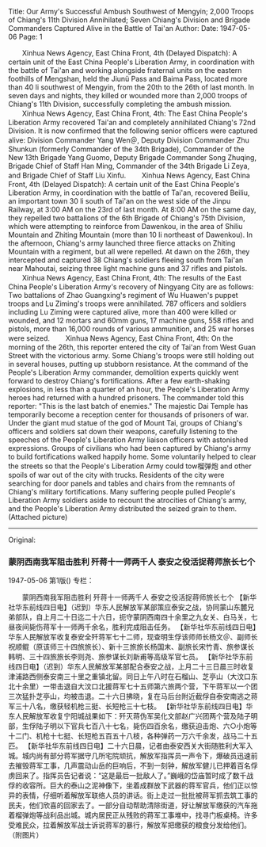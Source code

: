 Title: Our Army's Successful Ambush Southwest of Mengyin; 2,000 Troops of Chiang's 11th Division Annihilated; Seven Chiang's Division and Brigade Commanders Captured Alive in the Battle of Tai'an
Author:
Date: 1947-05-06
Page: 1

　　Xinhua News Agency, East China Front, 4th (Delayed Dispatch): A certain unit of the East China People's Liberation Army, in coordination with the battle of Tai'an and working alongside fraternal units on the eastern foothills of Mengshan, held the Jiunü Pass and Baima Pass, located more than 40 li southwest of Mengyin, from the 20th to the 26th of last month. In seven days and nights, they killed or wounded more than 2,000 troops of Chiang's 11th Division, successfully completing the ambush mission.
　　Xinhua News Agency, East China Front, 4th: The East China People's Liberation Army recovered Tai'an and completely annihilated Chiang's 72nd Division. It is now confirmed that the following senior officers were captured alive: Division Commander Yang Wen＠, Deputy Division Commander Zhu Shunkun (formerly Commander of the 34th Brigade), Commander of the New 13th Brigade Yang Guomo, Deputy Brigade Commander Song Zhuqing, Brigade Chief of Staff Han Ming, Commander of the 34th Brigade Li Zeya, and Brigade Chief of Staff Liu Xinfu.
　　Xinhua News Agency, East China Front, 4th (Delayed Dispatch): A certain unit of the East China People's Liberation Army, in coordination with the battle of Tai'an, recovered Beiliu, an important town 30 li south of Tai'an on the west side of the Jinpu Railway, at 3:00 AM on the 23rd of last month. At 8:00 AM on the same day, they repelled two battalions of the 6th Brigade of Chiang's 75th Division, which were attempting to reinforce from Dawenkou, in the area of Shiliu Mountain and Zhiting Mountain (more than 10 li northeast of Dawenkou). In the afternoon, Chiang's army launched three fierce attacks on Zhiting Mountain with a regiment, but all were repelled. At dawn on the 26th, they intercepted and captured 38 Chiang's soldiers fleeing south from Tai'an near Mahoutai, seizing three light machine guns and 37 rifles and pistols.
　　Xinhua News Agency, East China Front, 4th: The results of the East China People's Liberation Army's recovery of Ningyang City are as follows: Two battalions of Zhao Guangxing's regiment of Wu Huawen's puppet troops and Lu Ziming's troops were annihilated. 787 officers and soldiers including Lu Ziming were captured alive, more than 400 were killed or wounded, and 12 mortars and 60mm guns, 17 machine guns, 558 rifles and pistols, more than 16,000 rounds of various ammunition, and 25 war horses were seized.
　　Xinhua News Agency, East China Front, 4th: On the morning of the 26th, this reporter entered the city of Tai'an from West Guan Street with the victorious army. Some Chiang's troops were still holding out in several houses, putting up stubborn resistance. At the command of the People's Liberation Army commander, demolition experts quickly went forward to destroy Chiang's fortifications. After a few earth-shaking explosions, in less than a quarter of an hour, the People's Liberation Army heroes had returned with a hundred prisoners. The commander told this reporter: "This is the last batch of enemies." The majestic Dai Temple has temporarily become a reception center for thousands of prisoners of war. Under the giant mud statue of the god of Mount Tai, groups of Chiang's officers and soldiers sat down their weapons, carefully listening to the speeches of the People's Liberation Army liaison officers with astonished expressions. Groups of civilians who had been captured by Chiang's army to build fortifications walked happily home. Some voluntarily helped to clear the streets so that the People's Liberation Army could tow榴弹炮 and other spoils of war out of the city with trucks. Residents of the city were searching for door panels and tables and chairs from the remnants of Chiang's military fortifications. Many suffering people pulled People's Liberation Army soldiers aside to recount the atrocities of Chiang's army, and the People's Liberation Army distributed the seized grain to them. (Attached picture)



<hr /> 

Original: 


### 蒙阴西南我军阻击胜利  歼蒋十一师两千人  泰安之役活捉蒋师旅长七个

1947-05-06
第1版()
专栏：

　　蒙阴西南我军阻击胜利
    歼蒋十一师两千人
    泰安之役活捉蒋师旅长七个
    【新华社华东前线四日电】（迟到）华东人民解放军某部策应泰安之战，协同蒙山东麓兄弟部队，自上月二十日迄二十六日，扼守蒙阴西南四十余里之九女关、白马关，七昼夜间毙伤蒋军十一师两千余名，胜利完成阻击任务。
    【新华社华东前线四日电】华东人民解放军收复泰安全歼蒋军七十二师，现查明生俘该师师长杨文＠、副师长祝顺鲲（原该师三十四旅旅长）、新十三旅旅长杨国末、副旅长宋竹青、旅参谋长韩明、三十四旅旅长李则尧、旅参谋长刘新甫等高级军官七员。
    【新华社华东前线四日电】（迟到）华东人民解放军某部配合泰安之战，上月二十三日晨三时收复津浦路西侧泰安南三十里之重镇北留。同日上午八时在石榴山、芝亭山（大汶口东北十余里）一带击退自大汶口北援蒋军七十五师第六旅两个营，下午蒋军以一个团三次猛扑芝亭山，均被击退。二十六日拂晓，复在马后台附近截俘自泰安南逃之蒋军三十八名，缴获轻机枪三挺、长短枪三十七枝。
    【新华社华东前线四日电】华东人民解放军收复宁阳城战果如下：歼灭蒋伪军吴化文部赵广兴团两个营及陆子明部，生俘陆子明以下官兵七百八十七名，毙伤四百余名，缴获迫击炮、六○小炮等十二门、机枪十七挺、长短枪五百五十八枝，各种弹药一万六千余发，战马二十五匹。
    【新华社华东前线四日电】二十六日晨，记者由泰安西关大街随胜利大军入城。城内尚有部分蒋军据守几所宅院顽抗，解放军指挥员一声令下，爆破员迅速前去摧毁蒋军工事，几声震动山岳的巨响后，不到一刻钟，解放军健儿已押着百名俘虏回来了。指挥员告记者说：“这是最后一批敌人了。”巍峨的岱庙暂时成了数千战俘的收容所。巨大的泰山之泥神像下，坐着成群放下武器的蒋军官兵，他们正以惊异的表情，仔细听着解放军联络人员的讲话。街上走过一批批被蒋军抓去筑工事的民夫，他们欣喜的回家去了。一部分自动帮助清除街道，好让解放军缴获的汽车拖着榴弹炮等战利品出城。城内居民正从残败的蒋军工事堆中，找寻门板桌椅。许多受难民众，拉着解放军战士诉说蒋军的暴行，解放军把缴获的粮食分发给他们。（附图片）
